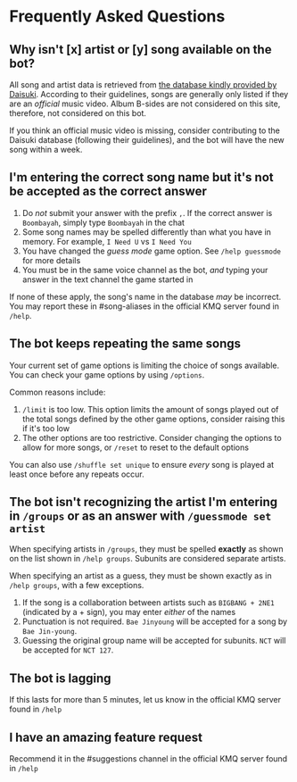 # Frequently Asked Questions
## Why isn't [x] artist or [y] song available on the bot?
All song and artist data is retrieved from [the database kindly provided by Daisuki](http://kpop.daisuki.com.br/). According to their guidelines, songs are generally only listed if they are an *official* music video. Album B-sides are not considered on this site, therefore, not considered on this bot.

If you think an official music video is missing, consider contributing to the Daisuki database (following their guidelines), and the bot will have the new song within a week.

## I'm entering the correct song name but it's not be accepted as the correct answer
1. Do *not* submit your answer with the prefix `,`. If the correct answer is `Boombayah`, simply type `Boombayah` in the chat
2. Some song names may be spelled differently than what you have in memory. For example, `I Need U` vs `I Need You`
3. You have changed the *guess mode* game option. See `/help guessmode` for more details
4. You must be in the same voice channel as the bot, *and* typing your answer in the text channel the game started in

If none of these apply, the song's name in the database *may* be incorrect. You may report these in #song-aliases in the official KMQ server found in `/help`.

## The bot keeps repeating the same songs
Your current set of game options is limiting the choice of songs available. You can check your game options by using `/options`.

Common reasons include:
1. `/limit` is too low. This option limits the amount of songs played out of the total songs defined by the other game options, consider raising this if it's too low
2. The other options are too restrictive. Consider changing the options to allow for more songs, or `/reset` to reset to the default options

You can also use `/shuffle set unique` to ensure *every* song is played at least once before any repeats occur.
## The bot isn't recognizing the artist I'm entering in `/groups` or as an answer with `/guessmode set artist`
When specifying artists in `/groups`, they must be spelled **exactly** as shown on the list shown in `/help groups`. Subunits are considered separate artists.

When specifying an artist as a guess, they must be shown exactly as in `/help groups`, with a few exceptions.
1. If the song is a collaboration between artists such as `BIGBANG + 2NE1` (indicated by a + sign), you may enter *either* of the names
2. Punctuation is not required. `Bae Jinyoung` will be accepted for a song by `Bae Jin-young`.
3. Guessing the original group name will be accepted for subunits. `NCT` will be accepted for `NCT 127`.

## The bot is lagging
If this lasts for more than 5 minutes, let us know in the official KMQ server found in `/help`

## I have an amazing feature request
Recommend it in the #suggestions channel in the official KMQ server found in `/help`
